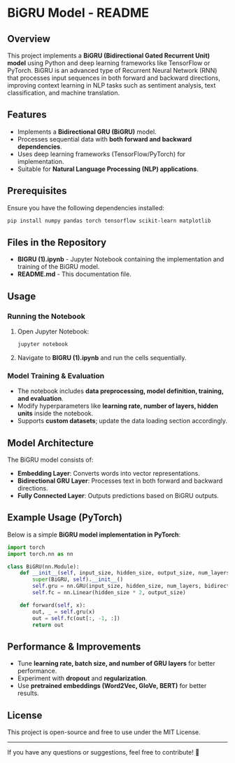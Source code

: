 # BiGRU Model - README

## Overview
This project implements a **BiGRU (Bidirectional Gated Recurrent Unit) model** using Python and deep learning frameworks like TensorFlow or PyTorch. BiGRU is an advanced type of Recurrent Neural Network (RNN) that processes input sequences in both forward and backward directions, improving context learning in NLP tasks such as sentiment analysis, text classification, and machine translation.

## Features
- Implements a **Bidirectional GRU (BiGRU)** model.
- Processes sequential data with **both forward and backward dependencies**.
- Uses deep learning frameworks (TensorFlow/PyTorch) for implementation.
- Suitable for **Natural Language Processing (NLP) applications**.

## Prerequisites
Ensure you have the following dependencies installed:

```bash
pip install numpy pandas torch tensorflow scikit-learn matplotlib
```

## Files in the Repository
- **BIGRU (1).ipynb** - Jupyter Notebook containing the implementation and training of the BiGRU model.
- **README.md** - This documentation file.

## Usage
### Running the Notebook
1. Open Jupyter Notebook:
   ```bash
   jupyter notebook
   ```
2. Navigate to **BIGRU (1).ipynb** and run the cells sequentially.

### Model Training & Evaluation
- The notebook includes **data preprocessing, model definition, training, and evaluation**.
- Modify hyperparameters like **learning rate, number of layers, hidden units** inside the notebook.
- Supports **custom datasets**; update the data loading section accordingly.

## Model Architecture
The BiGRU model consists of:
- **Embedding Layer**: Converts words into vector representations.
- **Bidirectional GRU Layer**: Processes text in both forward and backward directions.
- **Fully Connected Layer**: Outputs predictions based on BiGRU outputs.

## Example Usage (PyTorch)
Below is a simple **BiGRU model implementation in PyTorch**:

```python
import torch
import torch.nn as nn

class BiGRU(nn.Module):
    def __init__(self, input_size, hidden_size, output_size, num_layers=2):
        super(BiGRU, self).__init__()
        self.gru = nn.GRU(input_size, hidden_size, num_layers, bidirectional=True, batch_first=True)
        self.fc = nn.Linear(hidden_size * 2, output_size)

    def forward(self, x):
        out, _ = self.gru(x)
        out = self.fc(out[:, -1, :])
        return out
```

## Performance & Improvements
- Tune **learning rate, batch size, and number of GRU layers** for better performance.
- Experiment with **dropout** and **regularization**.
- Use **pretrained embeddings (Word2Vec, GloVe, BERT)** for better results.

## License
This project is open-source and free to use under the MIT License.

---
If you have any questions or suggestions, feel free to contribute! 🚀

